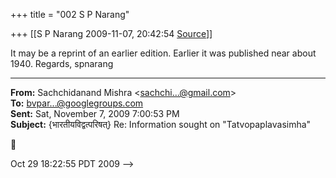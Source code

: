 +++
title = "002 S P Narang"

+++
[[S P Narang	2009-11-07, 20:42:54 [Source](https://groups.google.com/g/bvparishat/c/kPR4DFrrSdM)]]



It may be a reprint of an earlier edition. Earlier it was published near about 1940. Regards, spnarang  

  

------------------------------------------------------------------------

**From:** Sachchidanand Mishra \<[sachchi...@gmail.com]()\>  
**To:** [bvpar...@googlegroups.com]()  
**Sent:** Sat, November 7, 2009 7:00:53 PM  
**Subject:** {भारतीयविद्वत्परिषत्} Re: Information sought on "Tatvopaplavasimha"  



Oct 29 18:22:55 PDT 2009 -->

  

